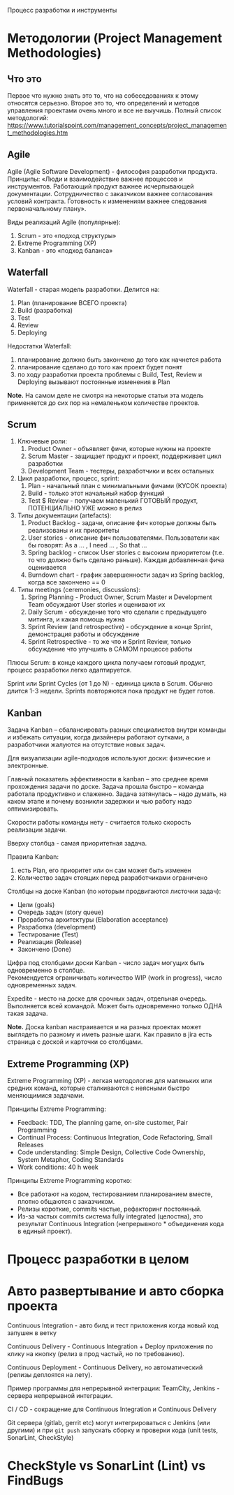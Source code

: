 Процесс разработки и инструменты

# Методологии (Project Management Methodologies)
## Что это
Первое что нужно знать это то, что на собеседованиях к этому относятся серьезно.
Второе это то, что определений и методов управления проектами очень много и все не выучишь.
Полный список методологий:
    https://www.tutorialspoint.com/management_concepts/project_management_methodologies.htm

## Agile
Agile (Agile Software Development) - философия разработки продукта. Принципы: «Люди и взаимодействие важнее процессов и инструментов. Работающий продукт важнее исчерпывающей документации. Сотрудничество с заказчиком важнее согласования условий контракта. Готовность к изменениям важнее следования первоначальному плану».

Виды реализаций Agile (популярные):
1. Scrum - это «подход структуры»
2. Extreme Programming (XP)
3. Kanban - это «подход баланса»

## Waterfall
Waterfall - старая модель разработки. Делится на:
 1. Plan (планирование ВСЕГО проекта)
 2. Build (разработка)
 3. Test
 4. Review
 5. Deploying

Недостатки Waterfall:
 1. планирование должно быть закончено до того как начнется работа
 2. планирование сделано до того как проект будет понят
 3. по ходу разработки проекта проблемы с Build, Test, Review и Deploying вызывают постоянные изменения в Plan

**Note.** На самом деле не смотря на некоторые статьи эта модель применяется до сих пор на немаленьком количестве проектов.

## Scrum
 1. Ключевые роли:
     1. Product Owner - объявляет фичи, которые нужны на проекте
     2. Scrum Master - защищает продукт и проект, поддерживает цикл разработки
     3. Development Team - тестеры, разработчики и всех остальных
 2. Цикл разработки, процесс, sprint:
     1. Plan - начальный план с минимальными фичами (КУСОК проекта)
     2. Build - только этот начальный набор функций
     3. Test $ Review - получаем маленький ГОТОВЫЙ продукт, ПОТЕНЦИАЛЬНО УЖЕ можно в релиз
 3. Типы документации (artefacts):
     1. Product Backlog - задачи, описание фич которые должны быть реализованы и их приоритеты
     2. User stories - описание фич пользователями. Пользователи как бы говорят: As a ... , I need ... , So that ...
     3. Spring backlog - список User stories с высоким приоритетом (т.е. то что должно быть сделано раньше). Каждая добавленная фича оценивается
     4. Burndown chart - график завершенности задач из Spring backlog, когда все закончено == 0
 4. Типы meetings (ceremonies, discussions):
     1. Spring Planning - Product Owner, Scrum Master и Development Team обсуждают User stories и оценивают их
     2. Daily Scrum - обсуждение того что сделали с предыдущего митинга, и какая помощь нужна
     3. Sprint Review (and retrospective) - обсуждение в конце Sprint, демонстрация работы и обсуждение
     4. Sprint Retrospective - то же что и Sprint Review, только обсуждение что улучшить в САМОМ процессе работы

Плюсы Scrum: в конце каждого цикла получаем готовый продукт, процесс разработки легко адаптируется.

Sprint или Sprint Cycles (от 1 до N) - единица цикла в Scrum. Обычно длится 1-3 недели. Sprints повторяются пока продукт не будет готов.

## Kanban
Задача Kanban – сбалансировать разных специалистов внутри команды и избежать ситуации, когда дизайнеры работают сутками, а разработчики жалуются на отсутствие новых задач.

Для визуализации agile-подходов используют доски: физические и электронные.

Главный показатель эффективности в kanban – это среднее время прохождения задачи по доске. Задача прошла быстро – команда работала продуктивно и слаженно. Задача затянулась – надо думать, на каком этапе и почему возникли задержки и чью работу надо оптимизировать.

Скорости работы команды нету - считается только скорость реализации задачи.

Вверху столбца - самая приоритетная задача.

Правила Kanban: 
1. есть Plan, его приоритет или он сам может быть изменен
2. Количество задач стоящих перед разработчиками ограничено

Столбцы на доске Kanban (по которым продвигаются листочки задач):
* Цели (goals)
* Очередь задач (story queue)
* Проработка архитектуры (Elaboration acceptance)
* Разработка (development)
* Тестирование (Test)
* Реализация (Release)
* Закончено (Done)

Цифра под столбцами доски Kanban - число задач могущих быть одновременно в столбце.  
Рекомендуется ограничивать количество WIP (work in progress), число одновременных задач.

Expedite - место на доске для срочных задач, отдельная очередь. Выполняется всей командой. Может быть одновременно только ОДНА такая задача.

**Note.** Доска kanban настраивается и на разных проектах может выглядеть по разному и иметь разные шаги. Как правило в jira есть страница с доской и карточки со столбцами.

## Extreme Programming (XP)
Extreme Programming (XP) - легкая методология для маленьких или средних команд, которые сталкиваются с неясными быстро меняющимися задачами.

Принципы Extreme Programming:
* Feedback: TDD, The planning game, on-site customer, Pair Programming
* Continual Process: Continuous Integration, Code Refactoring, Small Releases
* Code understanding: Simple Design, Collective Code Ownership, System Metaphor, Coding Standards
* Work conditions: 40 h week

Принципы Extreme Programming коротко:
* Все работают на кодом, тестированием планированием вместе, плотно общаются с заказчиком.
* Релизы короткие, commits частые, рефакторинг постоянный.
* Из-за частых commits система fully integrated (целостна), это результат Continuous Integration (непрерывного * объединения кода в единый проект).

# Процесс разработки в целом

# Авто развертывание и авто сборка проекта
Continuous Integration - авто билд и тест приложения когда новый код запушен в ветку

Continuous Delivery - Continuous Integration + Deploy приложения по клику на кнопку (релиз в прод частый, но по требованию).

Continuous Deployment - Continuous Delivery, но автоматический (релизы деплоятся на лету).

Пример программы для непрерывной интеграции: TeamCity, Jenkins - сервера непрерывной интеграции.
        
СI / CD - сокращение для Continuous Integration и Continuous Delivery

Git сервера (gitlab, gerrit etc) могут интегрироваться с Jenkins (или другими) и при `git push` запускать сборку и проверки кода (unit tests, SonarLint, CheckStyle)

# CheckStyle vs SonarLint (Lint) vs FindBugs
